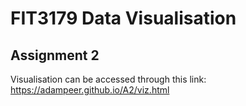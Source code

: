 # FIT3179 Data Visualisation
## Assignment 2

Visualisation can be accessed through this link: https://adampeer.github.io/A2/viz.html
